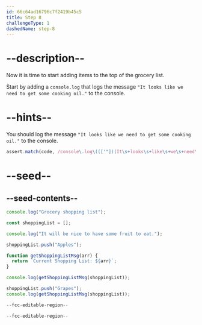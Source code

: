 ```yaml
---
id: 66c64ad16796c7f2419b45c5
title: Step 8
challengeType: 1
dashedName: step-8
---
```


# --description--

Now it is time to start adding items to the top of the grocery list.

Start by adding a `console.log` that logs the message `"It looks like we need to get some cooking oil."` to the console.

# --hints--

You should log the message `"It looks like we need to get some cooking oil."` to the console.

```js
assert.match(code, /console\.log\((['"])(It\s+looks\s+like\s+we\s+need\s+to\s+get\s+some\s+cooking\s+oil\.)\1\);?/);
```

# --seed--

## --seed-contents--

```js
console.log("Grocery shopping list");

const shoppingList = [];

console.log("It will be nice to have some fruit to eat.");

shoppingList.push("Apples");

function getShoppingListMsg(arr) {
  return `Current Shopping List: ${arr}`;
}

console.log(getShoppingListMsg(shoppingList));

shoppingList.push("Grapes");
console.log(getShoppingListMsg(shoppingList));

--fcc-editable-region--

--fcc-editable-region--
```
